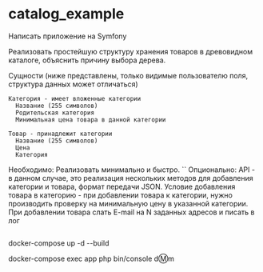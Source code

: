 # catalog_example

Написать приложение на Symfony

Реализовать простейшую структуру хранения товаров в древовидном каталоге, объяснить причину выбора дерева. 

Сущности (ниже представлены, только видимые пользователю поля, структура данных может отличаться)
```
Категория - имеет вложенные категории
  Название (255 символов)
  Родительская категория
  Минимальная цена товара в данной категории
```
```
Товар - принадлежит категории
  Название (255 символов)
  Цена
  Категория
```
Необходимо:
Реализовать минимально и быстро.
``
Опционально:
  API - в данном случае, это реализация нескольких методов для добавления категории и товара, формат передачи JSON.
  Условие добавления товара в категорию - при добавлении товара к категории, нужно производить проверку на минимальную цену в указанной категории. 
  При добавлении товара слать E-mail на N заданных адресов и писать в лог
```
```
docker-compose up -d --build

docker-compose exec app php bin/console d:m:m
```
